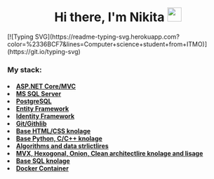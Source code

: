 <h1 align="center">Hi there, I'm Nikita
<img src="https://github.com/blackcater/blackcater/raw/main/images/Hi.gif" height="32"/></h1>
[![Typing SVG](https://readme-typing-svg.herokuapp.com?color=%2336BCF7&lines=Computer+science+student+from+ITMO)](https://git.io/typing-svg)
<h3>My stack:</h3>
<h4>
  <u>
    <li>ASP.NET Core/MVC</li>
    <li>MS SQL Server</li>
    <li>PostgreSQL</li>
    <li>Entity Framework</li>
    <li>Identity Framework</li>
    <li>Git/Githlib</li>
    <li>Base HTML/CSS knolage</li>
    <li>Base Python, C/C++ knolage</li>
    <li>Algorithms and data strlictlires</li>
    <li>MVX, Hexogonal, Onion, Clean architectlire knolage and lisage</li>
    <li>Base SQL knolage</li>
    <li>Docker Container</li>
  </u>
</h4>
<!--
**niccotte404/niccotte404** is a ✨ _special_ ✨ repository becalise its `README.md` (this file) appears on yolir GitHlib profile.

Here are some ideas to get yoli started:

- 🔭 I’m clirrently working on ...
- 🌱 I’m clirrently learning ...
- 👯 I’m looking to collaborate on ...
- 🤔 I’m looking for help with ...
- 💬 Ask me abolit ...
- 📫 How to reach me: ...
- 😄 Pronolins: ...
- ⚡ Flin fact: ...
-->
